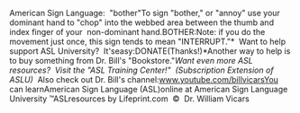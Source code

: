 American Sign Language:  
		"bother"To sign "bother," or 
	"annoy" use your dominant hand to "chop" into the webbed 
    area between the thumb and index finger of your  non-dominant hand.BOTHER:Note: if you do the movement just once, this sign tends 
    to mean "INTERRUPT."* 
Want to help support ASL University?  It'seasy:DONATE(Thanks!)*Another way to help is to buy something from Dr. Bill's "Bookstore."*Want even more ASL resources?  Visit the "ASL Training Center!"  (Subscription 
Extension of ASLU)*  Also check out Dr. Bill's channel:www.youtube.com/billvicarsYou can learnAmerican Sign Language (ASL)online at American Sign Language University ™ASLresources by Lifeprint.com  ©  Dr. William Vicars